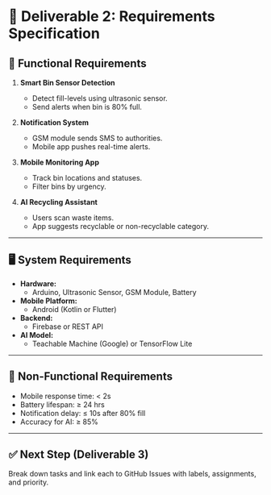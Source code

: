 # 📘 Deliverable 2: Requirements Specification

## 🎯 Functional Requirements

1. **Smart Bin Sensor Detection**
   - Detect fill-levels using ultrasonic sensor.
   - Send alerts when bin is 80% full.

2. **Notification System**
   - GSM module sends SMS to authorities.
   - Mobile app pushes real-time alerts.

3. **Mobile Monitoring App**
   - Track bin locations and statuses.
   - Filter bins by urgency.

4. **AI Recycling Assistant**
   - Users scan waste items.
   - App suggests recyclable or non-recyclable category.

---

## 🖥️ System Requirements

- **Hardware:**
  - Arduino, Ultrasonic Sensor, GSM Module, Battery
- **Mobile Platform:**
  - Android (Kotlin or Flutter)
- **Backend:**
  - Firebase or REST API
- **AI Model:**
  - Teachable Machine (Google) or TensorFlow Lite

---

## 🧪 Non-Functional Requirements

- Mobile response time: < 2s
- Battery lifespan: ≥ 24 hrs
- Notification delay: ≤ 10s after 80% fill
- Accuracy for AI: ≥ 85%

---

## ✅ Next Step (Deliverable 3)

Break down tasks and link each to GitHub Issues with labels, assignments, and priority.
